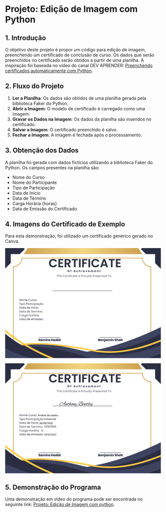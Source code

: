 # Projeto: Edição de Imagem com Python

## 1. Introdução

O objetivo deste projeto é propor um código para edição de imagem, preenchendo um certificado de conclusão de curso. Os dados que serão preenchidos no certificado serão obtidos a partir de uma planilha. A inspiração foi baseada no vídeo do canal DEV APRENDER: [Preenchendo certificados automaticamente com Python](https://www.youtube.com/watch?v=VwYqakOB4ow).

## 2. Fluxo do Projeto

1. **Ler a Planilha**: Os dados são obtidos de uma planilha gerada pela biblioteca Faker do Python.
2. **Abrir a Imagem**: O modelo de certificado é carregado como uma imagem.
3. **Gravar os Dados na Imagem**: Os dados da planilha são inseridos no certificado.
4. **Salvar a Imagem**: O certificado preenchido é salvo.
5. **Fechar a Imagem**: A imagem é fechada após o processamento.

## 3. Obtenção dos Dados

A planilha foi gerada com dados fictícios utilizando a biblioteca Faker do Python. Os campos presentes na planilha são:

- Nome do Curso
- Nome do Participante
- Tipo de Participação
- Data de Início
- Data de Término
- Carga Horária (horas)
- Data de Emissão do Certificado

## 4. Imagens do Certificado de Exemplo

Para esta demonstração, foi utilizado um certificado genérico gerado no Canva.

![Imagem original](https://raw.githubusercontent.com/rodrigorocha1/edicao_imagem/main/imagens_originais/dois.png)

![Certificado de Análise de Dados - Anthony Bentley](https://raw.githubusercontent.com/rodrigorocha1/edicao_imagem/main/imagens_geradas/analise_de_dados_anthony_bentley.png)


## 5. Demonstração do Programa

Uma demonstração em vídeo do programa pode ser encontrada no seguinte link: [Projeto: Edição de Imagem com python]([https://www.youtube.com/watch?v=VwYqakOB4ow](https://youtu.be/Bx9Vhj5DiCU)).
